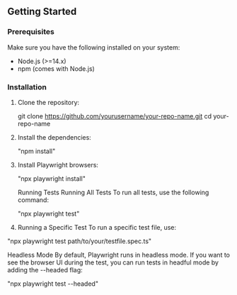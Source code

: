## Getting Started

### Prerequisites
Make sure you have the following installed on your system:
- Node.js (>=14.x)
- npm (comes with Node.js)

### Installation
1. Clone the repository:

   git clone https://github.com/yourusername/your-repo-name.git
   cd your-repo-name

3. Install the dependencies:

   "npm install"
   
4. Install Playwright browsers:

   "npx playwright install"
   
   Running Tests
   Running All Tests
   To run all tests, use the following command:

   "npx playwright test"

5. Running a Specific Test
To run a specific test file, use:

"npx playwright test path/to/your/testfile.spec.ts"

Headless Mode
By default, Playwright runs in headless mode. If you want to see the browser UI during the test, you can run tests in headful mode by adding the --headed flag:

"npx playwright test --headed"
